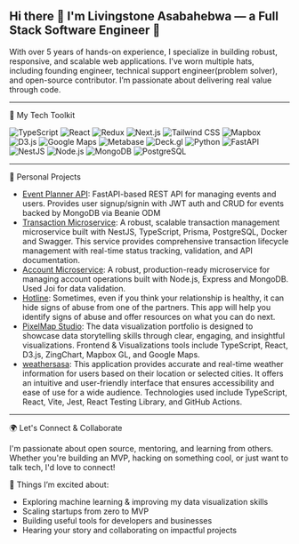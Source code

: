 ## Hi there 👋 I'm Livingstone Asabahebwa — a Full Stack Software Engineer 🚀
With over 5 years of hands-on experience, I specialize in building robust, responsive, and scalable web applications. I’ve worn multiple hats, including founding engineer, technical support engineer(problem solver), and open-source contributor. I’m passionate about delivering real value through code.

---

🧠 My Tech Toolkit

![TypeScript](https://img.shields.io/badge/TypeScript-3178C6?style=for-the-badge&logo=typescript&logoColor=white)
![React](https://img.shields.io/badge/React-20232A?style=for-the-badge&logo=react&logoColor=61DAFB)
![Redux](https://img.shields.io/badge/Redux-764ABC?style=for-the-badge&logo=redux&logoColor=white)
![Next.js](https://img.shields.io/badge/Next.js-000000?style=for-the-badge&logo=next.js&logoColor=white)
![Tailwind CSS](https://img.shields.io/badge/Tailwind_CSS-06B6D4?style=for-the-badge&logo=tailwindcss&logoColor=white)
![Mapbox](https://img.shields.io/badge/Mapbox-000000?style=for-the-badge&logo=mapbox&logoColor=white)
![D3.js](https://img.shields.io/badge/D3.js-F9A03C?style=for-the-badge&logo=d3.js&logoColor=white)
![Google Maps](https://img.shields.io/badge/Google%20Maps-4285F4?style=for-the-badge&logo=googlemaps&logoColor=white)
![Metabase](https://img.shields.io/badge/Metabase-509EE3?style=for-the-badge&logo=metabase&logoColor=white)
![Deck.gl](https://img.shields.io/badge/Deck.gl-8DD3C7?style=for-the-badge&logo=uber&logoColor=black)
![Python](https://img.shields.io/badge/Python-3776AB?style=for-the-badge&logo=python&logoColor=white)
![FastAPI](https://img.shields.io/badge/FastAPI-009688?style=for-the-badge&logo=fastapi&logoColor=white)
![NestJS](https://img.shields.io/badge/NestJS-E0234E?style=for-the-badge&logo=nestjs&logoColor=white)
![Node.js](https://img.shields.io/badge/Node.js-339933?style=for-the-badge&logo=nodedotjs&logoColor=white)
![MongoDB](https://img.shields.io/badge/MongoDB-4EA94B?style=for-the-badge&logo=mongodb&logoColor=white)
![PostgreSQL](https://img.shields.io/badge/PostgreSQL-4169E1?style=for-the-badge&logo=postgresql&logoColor=white)

---

🚀 Personal Projects
- [Event Planner API](https://github.com/asabahebwa/event-planner-api): FastAPI-based REST API for managing events and users. Provides user signup/signin with JWT auth and CRUD for events backed by MongoDB via Beanie ODM
- [Transaction Microservice](https://github.com/asabahebwa/transaction-microservice): A robust, scalable transaction management microservice built with NestJS, TypeScript, Prisma, PostgreSQL, Docker and Swagger. This service provides comprehensive transaction lifecycle management with real-time status tracking, validation, and API documentation.
- [Account Microservice](https://github.com/asabahebwa/account-microservice): A robust, production-ready microservice for managing account operations built with Node.js, Express and MongoDB. Used Joi for data validation.
- [Hotline](https://github.com/asabahebwa/hotline): Sometimes, even if you think your relationship is healthy, it can hide signs of abuse from one of the partners. This app will help you identify signs of abuse and offer resources on what you can do next.
- [PixelMap Studio](https://github.com/asabahebwa/pixelmapstudio): The data visualization portfolio is designed to showcase data storytelling skills through clear, engaging, and insightful visualizations. Frontend & Visualizations tools include TypeScript, React, D3.js, ZingChart, Mapbox GL, and Google Maps.
- [weathersasa](https://github.com/asabahebwa/weathersasa): This application provides accurate and real-time weather information for users based on their location or selected cities. It offers an intuitive and user-friendly interface that ensures accessibility and ease of use for a wide audience. Technologies used include TypeScript, React, Vite, Jest, React Testing Library, and GitHub Actions.

---

🌍 Let's Connect & Collaborate

I'm passionate about open source, mentoring, and learning from others. Whether you're building an MVP, hacking on something cool, or just want to talk tech, I'd love to connect!

📌 Things I’m excited about:
- Exploring machine learning & improving my data visualization skills
- Scaling startups from zero to MVP
- Building useful tools for developers and businesses
- Hearing your story and collaborating on impactful projects




<!--
**asabahebwa/asabahebwa** is a ✨ _special_ ✨ repository because its `README.md` (this file) appears on your GitHub profile.

Here are some ideas to get you started:

- 🔭 I’m currently working on ...
- 🌱 I’m currently learning ...
- 👯 I’m looking to collaborate on ...
- 🤔 I’m looking for help with ...
- 💬 Ask me about ...
- 📫 How to reach me: ...
- 😄 Pronouns: ...
- ⚡ Fun fact: ...

🔥 What sets me apart?
- Expertise in Responsive Web Application Development
- Mastery in Precise Data Visualization
- Proficient in Backend Development

📈 My go-to Data Visualization technologies:
- Mapbox
- D3.js
- Google Maps
- Metabase
- Deck.gl

💻 Front-end Technologies I excel in:
- ReactJS
- TypeScript
- Tailwind CSS
- SCSS/SASS
- HTML
- CSS
- JavaScript

💻 Back-end Technologies I work with:
- Node.js
- Express
- NestJs
- Python(Flask/Django)
- PostgreSQL/MySQL/Supabase

💼 Currently, I’m working at MedX International, a startup that builds reliable digital infrastructure for diagnostics, from lab automation to national surveillance

🚀 Highlight Projects

[Hotline](https://github.com/asabahebwa/thehotline): Sometimes, even if you think your relationship is healthy, it can hide signs of abuse from one of the partners. This app will help you identify signs of abuse and offer resources on what you can do next.

[2019nCoV Visualiser](https://github.com/asabahebwa/covid-19-info/): An interactive visualization of the exponential spread of COVID-19 across the world. These graphs are not just images. Hover over any country to see the data behind it.

[swipe2pay](https://github.com/asabahebwa/swipe2pay):  swipe2pay takes the friction out of payments, so you can focus on what you do best " Making sales". It allows SMEs to accept mobile payments and grow their businesses.

[PixelMap studio()

With my unique blend of data-viz and development expertise, I'm confident in my ability to create stunning, user-centric digital solutions that will elevate your brand and make you stand out from the competition. Let's connect and bring your ideas to life!
-->
